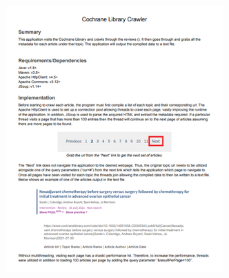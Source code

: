 ![tech_doc](https://github.com/StephenEisen/apache-crawler/blob/master/crawler/docs/tech_doc.PNG?raw=true)
